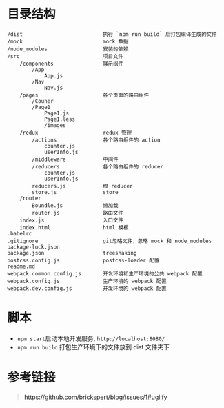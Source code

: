 # 目录结构
    /dist                          执行 `npm run build` 后打包编译生成的文件
    /mock                          mock 数据
    /node_modules                  安装的依赖
    /src                           项目文件     
        /components                展示组件
            /App
                App.js
            /Nav
                Nav.js
        /pages                     各个页面的路由组件
            /Couner
            /Page1
                Page1.js
                Page1.less
                /images
        /redux                     redux 管理
            /actions               各个路由组件的 action
                counter.js
                userInfo.js
            /middleware            中间件
            /reducers              各个路由组件的 reducer
                counter.js
                userInfo.js
            reducers.js            根 reducer
            store.js               store
        /router
            Boundle.js             懒加载
            router.js              路由文件
        index.js                   入口文件
        index.html                 html 模板
    .babelrc
    .gitignore                     git忽略文件，忽略 mock 和 node_modules
    package-lock.json
    package.json                   treeshaking
    postcss.config.js              postcss-loader 配置 
    readme.md
    webpack.common.config.js       开发环境和生产环境的公共 webpack 配置
    webpack.config.js              生产环境的 webpack 配置
    webpack.dev.config.js          开发环境的 webpack 配置

# 脚本
* `npm start`启动本地开发服务, `http://localhost:8080/`
* `npm run build` 打包生产环境下的文件放到 dist 文件夹下

# 参考链接 
> https://github.com/brickspert/blog/issues/1#uglify
